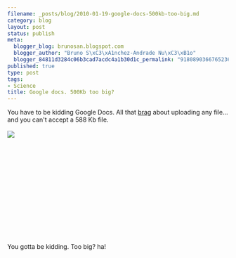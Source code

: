 ```yaml
--- 
filename: _posts/blog/2010-01-19-google-docs-500kb-too-big.md
category: blog
layout: post
status: publish
meta: 
  blogger_blog: brunosan.blogspot.com
  blogger_author: "Bruno S\xC3\xA1nchez-Andrade Nu\xC3\xB1o"
  blogger_84811d3284c06b3cad7acdc4a1b30d1c_permalink: "9180890366765236556"
published: true
type: post
tags: 
- Science
title: Google docs. 500Kb too big?
---
```

You have to be kidding Google Docs. All that <a href="https://news.google.com/news?sourceid=chrome&amp;q=google+docs+upload+any+file&amp;um=1&amp;ie=UTF-8&amp;hl=en&amp;ei=T8dVS7XPJIOVtged_6StDA&amp;sa=X&amp;oi=news_group&amp;ct=title&amp;resnum=1&amp;ved=0CBEQsQQwAA">brag</a> about uploading any file... and you can't accept a 588 Kb file.<br /><br /><a href="https://nasonurb.files.wordpress.com/2010/01/picture11.png" style="clear:left;float:left;margin-bottom:1em;margin-right:1em;"><img border="0" src="https://nasonurb.files.wordpress.com/2010/01/picture11.png?w=300" /></a><br /><br /><br /><br /><br /><br /><br /><br /><br /><br /><br /><br /><br /><br /><br />You gotta be kidding. Too big? ha!
